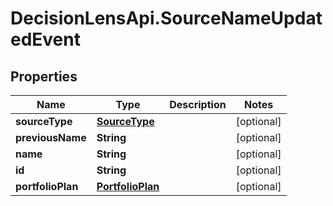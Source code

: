 # DecisionLensApi.SourceNameUpdatedEvent

## Properties
Name | Type | Description | Notes
------------ | ------------- | ------------- | -------------
**sourceType** | [**SourceType**](SourceType.md) |  | [optional] 
**previousName** | **String** |  | [optional] 
**name** | **String** |  | [optional] 
**id** | **String** |  | [optional] 
**portfolioPlan** | [**PortfolioPlan**](PortfolioPlan.md) |  | [optional] 


